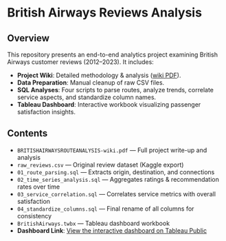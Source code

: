 # British Airways Reviews Analysis

## Overview
This repository presents an end-to-end analytics project examining British Airways customer reviews (2012–2023). It includes:
- **Project Wiki**: Detailed methodology & analysis ([wiki PDF](BRITISHAIRWAYSROUTEANALYSIS-wiki.pdf)).
- **Data Preparation**: Manual cleanup of raw CSV files.
- **SQL Analyses**: Four scripts to parse routes, analyze trends, correlate service aspects, and standardize column names.
- **Tableau Dashboard**: Interactive workbook visualizing passenger satisfaction insights.

## Contents

- `BRITISHAIRWAYSROUTEANALYSIS-wiki.pdf` — Full project write-up and analysis  
- `raw_reviews.csv` — Original review dataset (Kaggle export)  
- `01_route_parsing.sql` — Extracts origin, destination, and connections  
- `02_time_series_analysis.sql` — Aggregates ratings & recommendation rates over time  
- `03_service_correlation.sql` — Correlates service metrics with overall satisfaction  
- `04_standardize_columns.sql` — Final rename of all columns for consistency  
- `BritishAirways.twbx` — Tableau dashboard workbook  
- **Dashboard Link**: [View the interactive dashboard on Tableau Public](https://public.tableau.com/app/profile/mahnoor.syed5125/viz/BritishAirwaysReviews_17126414116680/Dashboard1)
